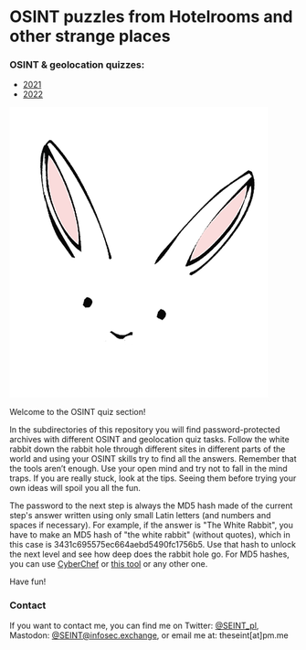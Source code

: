# OSINT puzzles from Hotelrooms and other strange places

### OSINT & geolocation quizzes:

* [2021](/2021)
* [2022](/2022)

![White rabbit](rabbit.png)

Welcome to the OSINT quiz section!

In the subdirectories of this repository you will find password-protected archives with different OSINT and geolocation quiz tasks.
Follow the white rabbit down the rabbit hole through different sites in different parts of the world and using your OSINT skills try to find all the answers. Remember that the tools aren’t enough. Use your open mind and try not to fall in the mind traps. If you are really stuck, look at the tips. Seeing them before trying your own ideas will spoil you all the fun.

The password to the next step is always the MD5 hash made of the current step's answer written using only small Latin letters (and numbers and spaces if necessary).
For example, if the answer is "The White Rabbit", you have to make an MD5 hash of "the white rabbit" (without quotes), which in this case is 3431c695575ec664aebd5490fc1756b5. Use that hash to unlock the next level and see how deep does the rabbit hole go.
For MD5 hashes, you can use [CyberChef](https://gchq.github.io/CyberChef/#recipe=MD5()) or [this tool](https://emn178.github.io/online-tools/md5.html) or any other one.

Have fun!

### Contact

If you want to contact me, you can find me on Twitter: [@SEINT_pl](https://twitter.com/seint_pl), Mastodon: [@SEINT@infosec.exchange](https://infosec.exchange/@SEINT), or email me at: theseint[at]pm.me
